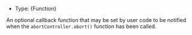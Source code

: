 <!-- YAML
added: v15.0.0
-->

* Type: {Function}

An optional callback function that may be set by user code to be notified
when the `abortController.abort()` function has been called.

